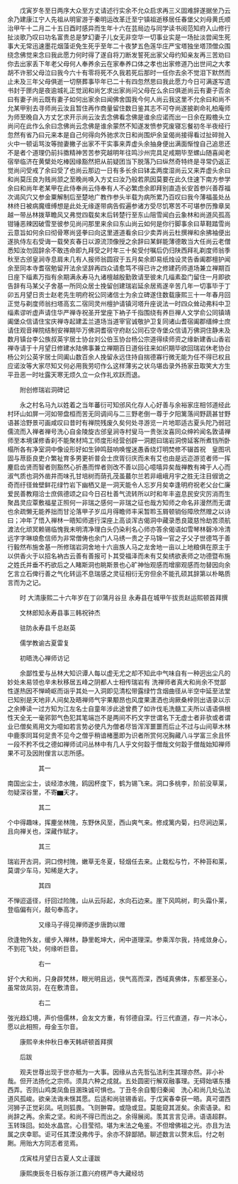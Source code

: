 <!-- { "loadSidebar": true } -->
　　戊寅岁冬至日两序大众至方丈请述行实余不允众启求再三义固难辞遂据坐乃云余乃建康江宁人先祖从明宦游于秦明运改革迁至宁镇祖逝移居任春堡父刘母黄氏顺治甲午十二月二十五日酉时感异而生年十六在芸局边与同学读书阅范知府入山修行扯淡歌乃叹曰功名富贵总是梦幻妻子儿女无非空华一切事业实是一场扯淡尝闻生死事大无常迅速墨花烟藻讵免生死乎至年二十夜梦五色莲华庄严宝塔独坐塔顶僧众围绕念佛觉来念曰我此愿力何时得了遂自将刀断发誓死出家父母约知亲友再三苦劝曰你去出家丢下年老父母何人奉养余云在家奉养口体之孝也出家修道乃出世间之大孝胡不许邪父母泣曰我今六十有零将死不久我若死后那时一任你去余不觉泪下默然而止未及三年父母俱逝一切祭葬事毕年已二十有四忽然思曰我此愿力今日可满遂写遗书封于匣内是夜逾城礼正觉润和尚乞求出家尚问父母在么余曰俱逝尚云有妻子否余曰有妻子尚云既有妻子如何出家余曰闻佛舍国我今何人尚云我这里不允余曰和尚不允某甲别去寻师尚云汝且暂住再作商量留住数日鉴其志不可夺尚遂披剃命礼柏庵师为师至晚自入方丈乞求开示尚云汝去念佛看念佛是谁余应诺而出一日余在殿檐头立尚问在此作么余曰念佛尚云念佛是谁余蒙然不知遂发愤参究废寝忘餐初冬半夜经行忽然有省乃曰元来本是自己何得向外驰求次日和尚围炉余呈偈尚接得看过扯碎抛入火中一顿诟骂汝等抛妻撇子出家不干实事来弄虚头余抽身便出满面惭惶自己追思还不是者个道理仍前抖擞精神苦苦参究越明年往鸣沙州完具足戒期毕至螺山随喜闻老宿举临济在黄檗处吃棒因缘豁然把从前疑团当下脱落乃曰纵然奇特终是寻常仍返正觉尚问受戒了余曰受了也尚云那边一日有多长余曰钵盂两度湿尚云又来弄虚头余曰和尚莫压良为贱尚颔之至晚尚唤入方丈曰汝乃般若夙因莫要在此久住速下南方参学余曰和尚年老某甲在此侍奉尚云侍奉有人不必繁虑余即拜别直造长安首参兴善荐福次谒风穴又参金粟解制后至楚地广教作参头半载为病所累乃百叹曰我今薄福虽处丛林终日被病魔缠缚想是此处无缘遂带病告假遍参诸方受尽饥寒苦不可堪参历豫章吴越一带丛林拨草瞻风又弗觉四载矣末后转楚行至东山阻雪闻白云象林和尚道风孤高钳锤恶辣因破雪至彼参见尚问那里来余曰东山尚云如何是你行脚事余曰草鞋踏雪尚云意旨如何余曰彻骨寒尚竖拳曰向这里道道看余曰少卖弄尚云杜撰禅和余拂袖便出遂执侍左右受诲一载癸亥春日以源流顶像授之余辞曰某鲜能薄德敢当大任尚云老僧悉知汝勿固辞余不敢违命即九拜受之时年三十矣受付嘱后仍归陕西拜礼剃度师翁季秋至古邠皇涧寺息肩未几有人报师翁圆寂于五月矣余即易纸烛设灵告香阖郡檀护闻余至同本寺耆宿勉留开法余坚辞再四众请愈笃不得已许之修建药师道场兼立禅期百日座下缁素万指有余期满永寿马九诸檀越殷勤敦请至彼未几缁素盈门留住一月即欲告辞有马某父子舍基一所同众居士挽留创建瑞岩延余居焉遂辛苦几年一切事毕于丁卯五月望日贡士赵老先生明府祝公同诸信士为余立碑遂住数载康熙三十一年春月回正觉与剃度师翁扫塔高玄二宿同灵州檀护请镇河塔升座说法一时四众耸动弗料中卫缁素谬听虚声请住华严禅寺祝圣开堂座下衲子千指围绕有养巨禅人文学俞公同镇靖阖堡众信请住宝庆禅寺起建盂兰道场当道宰官诚敬护卫复同诸山耆宿阖郡缙绅士庶请住观音禅院结制安禅期毕万佛洞耆宿守府赵公同石空寺堡众信请万佛洞住静未及数月镇台李公族叔英宇居士协台刘公伯玉协台杨公宗道得续师资之缘新建香山香岩禅寺请于十月望日修建水陆佛事兼立禅期百日道俗往来如织期毕欲回瑞岩休老协台杨公刘公英宇居士同阖山数百余人挽留永远住持自揣德寡行微无能为任不得已权且应诺汝等大家尽知又何必用我劳叨作么这样薄劣之状乌堪齿录外扬家丑取笑大方生平丑恶一时吐露天寒无烦久立一众作礼欢跃而退。

　　附创修瑞岩洞碑记

　　永之村名马九以姓着之当年蕃衍可知邠风化存人心好善与余裕家庄相邻道经此村环山如屏一河如带盘桓而苦无同调间与二三野老倒一尊于夕阳篱落间野蔬甚甘野语甚洽野景可画咸叹曰昔时有禅院残废久矣何处寻游览一片地耶适古夏头陀乃弱冠儒流而入禅者禅号洗心自金陵旋古邠皇涧寺村叟马一贵张汝喜同众绅衿闻名敦请禅师至本境谋修香刹不能聚材鸠工师度形经营创辟一洞题曰瑞岩洞傍延客所煮铛所卧榻所各有净室洞中像设形好如生钟鸣鼓响唤惺迷愚香绕灯明焚修不辍首祝　皇图巩固与荩臣良吏介繁祉育多男更祈普会士庶胥衍庆而未有艾也由是远迩游览者师一挥麈启齿贤而智者则豁然心折愚而悍者则改不善以回心噫嘻异矣哉禅教有裨于人心而淑气质也洞外凿井而味孔甘培树而荫孔茂虽蕞尔兰若非峨峨月宇之胜无注目俶诡之奇而纡径耸壁鲜花绿竹岩下幽栖又是一洞天能令人忘岁月矣幸逢明府祝老父台仁廉爱民善教翔洽士庶佩德颂之曰今日召杜善气流转所以时和年丰盗息民安灾厉消而生聚昌灵应覃敷福星正照何一非瑞之感何一非瑞之征也哉方知师之命名非漫然而无谓也余疏懒无能养拙而甘沦落甲子岁瓜月得瞻师丰采暂聆玉屑顿销俗障欣然赠之以诗曰；冲年了悟入禅林一晤知师道行深座上高谈浑古偈洞中藏录悉良箴慈怜劫苦须航渡法化顽冥赖锡临愧我未明清净理白头仍染利名心师亦答余偈语如雪琴林磬冷冷清远字字琳琅愈信师为非常僧俦也余门人马绣一贵之子马锦一官之子父子世德笃于善行毅然布施舍基一所修瑞岩洞舍地十六亩族人马之龙舍地一亩以上地粮俱在原主于以供香火于以招名衲古云善有善报可卜其受福泽而未有艾矣绣欲表师之功德暨布施之姓氏并垂不朽欲后之人睹斯洞也眺斯景也心旷神怡观感而增廓观感而勿替因向余乞言立石俾行善之气化转运不息瑞感之灵征相衍无穷但余不能孔硕其辞第以朴略质言而为之记。

　　时
大清康熙二十六年岁在丁卯蒲月谷旦
永寿县在城甲午拔贡赵运熙顿首拜撰

　　文林郎知永寿县事三韩祝钟杰

　　驻防永寿县千总赵英

　　儒学教谕古夏雷复

　　初晤洗心禅师访记

　　余鄙性爱与丛林大知识谭人每以虚无尤之却不知此中气味自有一种迥出尘凡的妙处未易领也辛未秋移居五峰之阴都人士相传瑞岩有
洗禅师者真大和尚余不觉鄙性遂热因不惮崎岖而诣乎其处一入洞即见清松带露绿竹含烟曲径从半空中延至法堂已知别是天地非人间矣及晤禅师气宇果颙昂也风度果潇洒也询厥桑梓则出语录以示之余捧读一过方知为江左名士自童年涉此途曾费了如许伐毛洗髓工夫所以语语俱根性天全无一毫郛郭气色犯其笔端岂不是两间不朽文字世谓名下无虚士者非欤或者谓业已僧矣焉用文为噫如若言势必使凡为僧者尽皆浑浑噩噩而后止不过与山间草木林中鹿豕同耳何足贵不见今之僧乎稍谙楮墨即为识者所赏何况胸藏八斗学富三余且怀一段不矜不伐之德如禅师试问丛林中有几人乎文何縠于僧哉文何縠于僧哉始知禅师果不可及因附俚言以志所感。

　　　　　其一

南国出尘士，谈经漆水隗，鸥因杯度下，鹤为锡飞来。洞口多桃李，阶前没草莱，勿疑深谷里，不寄▆天才。

　　　　　其二

个中得趣味，挥麈坐林隗，东野休风至，西山爽气来。修成篱内菊，扫尽涧边莱，且向禅关也，深藏作赋才。

　　　　　其三

瑞岩开古洞，洞口傍村隗，嫩草无冬夏，轻烟任去来。止栽松与竹，不种苔和莱，莫谓少车马，知稀是大才。

　　　　　其四

不惮迢遥径，纡回过险隗，山从云际起，水向石边来。崖下风鸣树，町头霜仆莱，登临偏有兴，敲句奉高才。

　　　　　又缘马子得见禅师遂步唐韵以赠

欣逢物外友，缓步入禅林，静里乾坤大，闲中道理深。参乘浑尔我，持戒敛身心，不到花飞处，何缘听巨音。

　　　　　右一

好个大和尚，只身辟梵林，眼光明且远，侠气高而深，西域真佛体，东都至圣心，虽常敛凤羽，在在敷清音。

　　　　　右二

弢光趋幻境，声价倍儒林，会友文方重，有邻德自深。行三代直道，存一片冰心，愿以此相照，母金玉尔音。

　　康熙辛未仲秋日奉天韩岍顿首拜撰

　　后跋

　　观夫世尊出现于世亦秪为一大事。因缘从古先哲弘法利生其理亦然。非小补哉。但开法扬化之宗师。须具六种之成就。五处圆密行解双融事理。无碍始堪东播西弄。否则山鸡类凤鱼目溷珠诚可惧也。丁丑冬余自蜀归秦闻　洗心和尚几处弘法道风孤峻。欲亲法诲未惬其愿。后适和尚驻锡香岩。于戊寅春幸获一晤。真可谓西河狮子正觉彩凤。吼则狐畏。飞则翀霄。或隐或显。莫能窥其涯矣。余索语录。和尚辞之再。余索之坚。和尚不得已而出之。余得展阅。羡其言言见谛。语语超群。玉转珠回。如处水晶宫。心目莹彻。堪为末法之龟鉴。不但增佛祖之光。亦且为法属之庆幸耶。讵可任其湮没弗传乎。余亦不辞鄙陋。聊述数言以赘末后。付之剞劂。用贻大方同志者览焉。

　　戊寅桂月望日古夏人文止谨跋

　　康熙庚辰冬日板存浙江嘉兴府楞严寺大藏经坊
